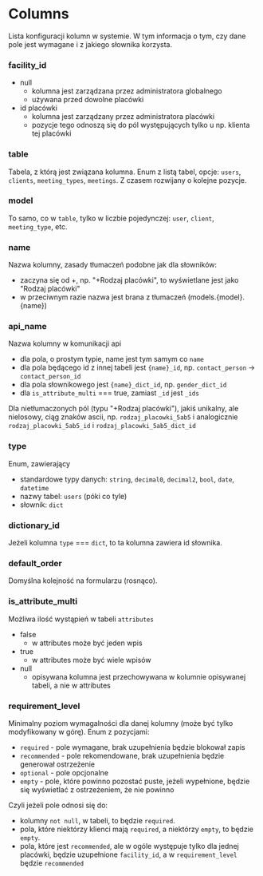 # Columns

Lista konfiguracji kolumn w systemie. W tym informacja o tym, czy dane pole jest wymagane i z jakiego słownika korzysta.

### facility_id

- null
  - kolumna jest zarządzana przez administratora globalnego
  - używana przed dowolne placówki
- id placówki
  - kolumna jest zarządzany przez administratora placówki
  - pozycje tego odnoszą się do pól występujących tylko u np. klienta tej placówki

### table

Tabela, z którą jest związana kolumna. Enum z listą tabel, opcje: `users`, `clients`, `meeting_types`, `meetings`.
Z czasem rozwijany o kolejne pozycje.

### model

To samo, co w `table`, tylko w liczbie pojedynczej: `user`, `client`, `meeting_type`, etc.

### name

Nazwa kolumny, zasady tłumaczeń podobne jak dla słowników:

- zaczyna się od +, np. "+Rodzaj placówki", to wyświetlane jest jako "Rodzaj placówki"
- w przeciwnym razie nazwa jest brana z tłumaczeń (models.{model}.{name})

### api_name

Nazwa kolumny w komunikacji api

- dla pola, o prostym typie, name jest tym samym co `name`
- dla pola będącego id z innej tabeli jest `{name}_id`, np. `contact_person` -> `contact_person_id`
- dla pola słownikowego jest `{name}_dict_id`, np. `gender_dict_id`
- dla `is_attribute_multi` === true, zamiast `_id` jest `_ids`

Dla nietłumaczonych pól (typu "+Rodzaj placówki"), jakiś unikalny, ale nielosowy, ciąg znaków ascii,
np. `rodzaj_placowki_5ab5` i analogicznie `rodzaj_placowki_5ab5_id` i `rodzaj_placowki_5ab5_dict_id`

### type

Enum, zawierający

- standardowe typy danych: `string`, `decimal0`, `decimal2`, `bool`, `date`, `datetime`
- nazwy tabel: `users` (póki co tyle)
- słownik: `dict`

### dictionary_id

Jeżeli kolumna `type` === `dict`, to ta kolumna zawiera id słownika.

### default_order

Domyślna kolejność na formularzu (rosnąco).

### is_attribute_multi

Możliwa ilość wystąpień w tabeli `attributes`

- false
  - w attributes może być jeden wpis
- true
  - w attributes może być wiele wpisów
- null
  - opisywana kolumna jest przechowywana w kolumnie opisywanej tabeli, a nie w attributes

### requirement_level

Minimalny poziom wymagalności dla danej kolumny (może być tylko modyfikowany w górę). Enum z pozycjami:

- `required` - pole wymagane, brak uzupełnienia będzie blokował zapis
- `recommended` - pole rekomendowane, brak uzupełnienia będzie generował ostrzeżenie
- `optional` - pole opcjonalne
- `empty` - pole, które powinno pozostać puste, jeżeli wypełnione, będzie się wyświetlać z ostrzeżeniem, że nie powinno

Czyli jeżeli pole odnosi się do:

- kolumny `not null`, w tabeli, to będzie `required`.
- pola, które niektórzy klienci mają `required`, a niektórzy `empty`, to będzie `empty`.
- pola, które jest `recommended`, ale w ogóle występuje tylko dla jednej placówki, będzie uzupełnione `facility_id`, a
  w `requirement_level` będzie `recommended`
